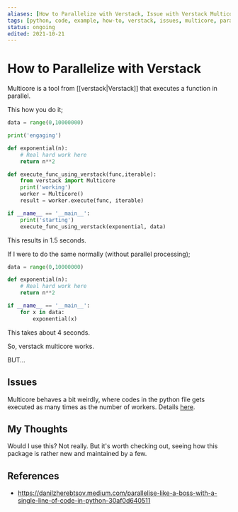 ```yaml
---
aliases: [How to Parallelize with Verstack, Issue with Verstack Multicore]
tags: [python, code, example, how-to, verstack, issues, multicore, parallel_processing]
status: ongoing
edited: 2021-10-21
---
```


# How to Parallelize with Verstack
Multicore is a tool from [[verstack|Verstack]] that executes a function in parallel.

This how you do it;
```python
data = range(0,10000000)

print('engaging')

def exponential(n):
    # Real hard work here
    return n**2

def execute_func_using_verstack(func,iterable):
    from verstack import Multicore
    print('working')
    worker = Multicore()
    result = worker.execute(func, iterable)

if __name__ == '__main__':
    print('starting')
    execute_func_using_verstack(exponential, data)
```
This results in 1.5 seconds.

If I were to do the same normally (without parallel processing);
```python
data = range(0,10000000)

def exponential(n):
    # Real hard work here
    return n**2

if __name__ == '__main__':
    for x in data:
        exponential(x)
```
This takes about 4 seconds.

So, verstack multicore works.

BUT...

## Issues
Multicore behaves a bit weirdly, where codes in the python file gets executed as many times as the number of workers. Details [here](https://github.com/DanilZherebtsov/verstack/issues/9).

## My Thoughts
Would I use this? Not really. But it's worth checking out, seeing how this package is rather new and maintained by a few.

## References
- https://danilzherebtsov.medium.com/parallelise-like-a-boss-with-a-single-line-of-code-in-python-30af0d640511